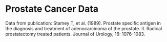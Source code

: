 # Prostate Cancer Data

Data from publication:
Stamey T, et al. (1989). Prostate specific antigen in the diagnosis and treatment of adenocarcinoma of the prostate. II. Radical prostatectomy treated patients. Journal of Urology, 16: 1076-1083.
